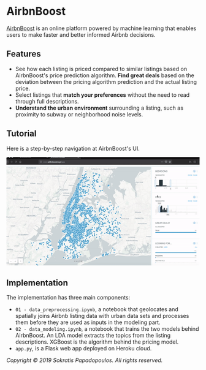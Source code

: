 # AirbnBoost
[AirbnBoost](http://www.airbnboost.xyz) is an online platform powered by machine learning that enables users to make faster and better informed Airbnb decisions.

## Features
- See how each listing is priced compared to similar listings based on AirbnBoost's price prediction algorithm. __Find great deals__ based on the deviation between the pricing algorithm prediction and the actual listing price.
- Select listings that __match your preferences__ without the need to read through full descriptions. 
- __Understand the urban environment__ surrounding a listing, such as proximity to subway or neighborhood noise levels.


## Tutorial

Here is a step-by-step navigation at AirbnBoost's UI.

![](app/templates/airbnBoost_gif.gif)


## Implementation

The implementation has three main components:

- `01 - data_preprocessing.ipynb`, a notebook that geolocates and spatially joins Airbnb listing data with urban data sets and processes them before they are used as inputs in the modeling part.
- `02 - data_modeling.ipynb`, a notebook that trains the two models behind AirbnBoost. An LDA model extracts the topics from the listing descriptions. XGBoost is the algorithm behind the pricing model.
- `app.py`, is a Flask web app deployed on Heroku cloud.


_Copyright &copy; 2019 Sokratis Papadopoulos. All rights reserved._

